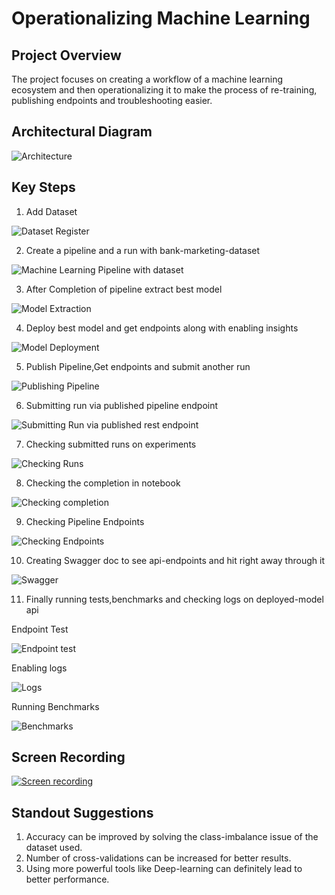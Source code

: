 # Operationalizing Machine Learning

## Project Overview

The project focuses on creating a workflow of a machine learning ecosystem and then operationalizing it to make the process of re-training, publishing endpoints and troubleshooting easier.

## Architectural Diagram

![Architecture](./images/arch.PNG "Architecture")

## Key Steps

1. Add Dataset

![Dataset Register](./images/dataset-snapshot.PNG "Dataset Registration")

2. Create a pipeline and a run with bank-marketing-dataset

![Machine Learning Pipeline with dataset](./images/dataset-with-aml.PNG "ML Pipeline")

3. After Completion of pipeline extract best model

![Model Extraction](./images/completed_run_best_model.PNG "Model Extraction")

4. Deploy best model and get endpoints along with enabling insights

![Model Deployment](./images/app_insights.PNG "Model Deployment")

5. Publish Pipeline,Get endpoints and submit another run

![Publishing Pipeline](./images/publish_pipeline.PNG "Publishing Pipeline")

6. Submitting run via published pipeline endpoint

![Submitting Run via published rest endpoint](./images/pipeline-submission.PNG "Submitting run")

7. Checking submitted runs on experiments

![Checking Runs](./images/scheduled-runs.PNG "Cheking runs")

8. Checking the completion in notebook

![Checking completion](./images/run-steps.PNG "checking completion")

9. Checking Pipeline Endpoints

![Checking Endpoints](./images/pipeline-endpoint.PNG "Pipeline Endpoints")

10. Creating Swagger doc to see api-endpoints and hit right away through it

![Swagger](./images/swagger.PNG "swagger")

11. Finally running tests,benchmarks and checking logs on deployed-model api

Endpoint Test

![Endpoint test](./images/endpoint.PNG "endpoint test")

Enabling logs

![Logs](./images/logs.PNG "Longs")

Running Benchmarks

![Benchmarks](./images/benchmark.PNG "benchmark")

## Screen Recording

[![Screen recording](https://i9.ytimg.com/vi/6SiwI0KuwJk/mq3.jpg?sqp=CNTJmoEG&rs=AOn4CLB_hHMs9LD1A2lXQW96TNmaR6Rr-A)](https://youtu.be/6SiwI0KuwJk)

## Standout Suggestions

1. Accuracy can be improved by solving the class-imbalance issue of the dataset used.
2. Number of cross-validations can be increased for better results.
3. Using more powerful tools like Deep-learning can definitely lead to better performance.
